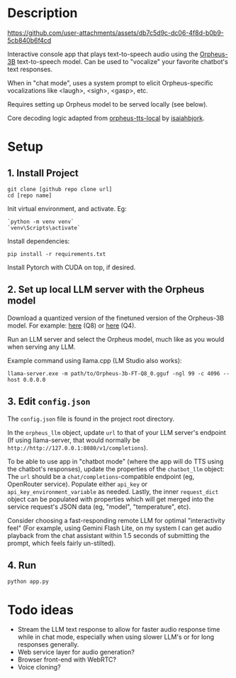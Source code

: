 # Description

https://github.com/user-attachments/assets/db7c5d9c-dc06-4f8d-b0b9-5cb840b6f4cd

Interactive console app that plays text-to-speech audio using the [Orpheus-3B](https://huggingface.co/canopylabs/orpheus-3b-0.1-ft) text-to-speech model. Can be used to "vocalize" your favorite chatbot's text responses. 

When in "chat mode", uses a system prompt to elicit Orpheus-specific vocalizations like \<laugh\>, \<sigh\>, \<gasp\>, etc.

Requires setting up Orpheus model to be served locally (see below).

Core decoding logic adapted from [orpheus-tts-local](https://github.com/isaiahbjork/orpheus-tts-local) by [isaiahbjork](https://github.com/isaiahbjork).

# Setup

## 1. Install Project

    git clone [github repo clone url]
    cd [repo name]

Init virtual environment, and activate. Eg:

    `python -m venv venv`
    `venv\Scripts\activate`

Install dependencies:

    pip install -r requirements.txt

Install Pytorch with CUDA on top, if desired.

## 2. Set up local LLM server with the Orpheus model

Download a quantized version of the finetuned version of the Orpheus-3B model. For example: [here](https://huggingface.co/lex-au/Orpheus-3b-FT-Q8_0.gguf) (Q8) or [here](https://huggingface.co/isaiahbjork/orpheus-3b-0.1-ft-Q4_K_M-GGUFhttp://xxx) (Q4).

Run an LLM server and select the Orpheus model, much like as you would when serving any LLM.

Example command using llama.cpp (LM Studio also works):

    llama-server.exe -m path/to/Orpheus-3b-FT-Q8_0.gguf -ngl 99 -c 4096 --host 0.0.0.0

## 3. Edit `config.json` 

The `config.json` file is found in the project root directory.

In the `orpheus_llm` object, update `url` to that of your LLM server's endpoint (If using llama-server, that would normally be `http://http://127.0.0.1:8080/v1/completions`).

To be able to use app in "chatbot mode" (where the app will do TTS using the chatbot's responses), update the properties of the `chatbot_llm` object: The `url` should be a `chat/completions`-compatible endpoint (eg, OpenRouter service). Populate either `api_key` or `api_key_environment_variable` as needed. Lastly, the inner `request_dict` object can be populated with properties which will get merged into the service request's JSON data (eg, "model", "temperature", etc). 

Consider choosing a fast-responding remote LLM for optimal "interactivity feel" (For example, using Gemini Flash Lite, on my system I can get audio playback from the chat assistant within 1.5 seconds of submitting the prompt, which feels fairly un-stilted).

## 4. Run

    python app.py

# Todo ideas

- Stream the LLM text response to allow for faster audio response time while in chat mode, especially when using slower LLM's or for long responses generally.
- Web service layer for audio generation?
- Browser front-end with WebRTC?
- Voice cloning?

